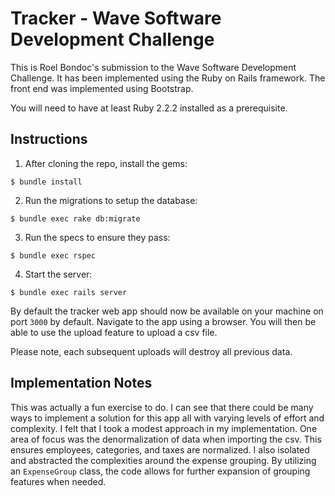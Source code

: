 # Tracker - Wave Software Development Challenge

This is Roel Bondoc's submission to the Wave Software Development Challenge.
It has been implemented using the Ruby on Rails framework. The front end was
implemented using Bootstrap.

You will need to have at least Ruby 2.2.2 installed as a prerequisite.

## Instructions

1. After cloning the repo, install the gems:
  ```
  $ bundle install
  ```

2. Run the migrations to setup the database:
  ```
  $ bundle exec rake db:migrate
  ```

3. Run the specs to ensure they pass:
  ```
  $ bundle exec rspec
  ```

4. Start the server:
  ```
  $ bundle exec rails server
  ```

By default the tracker web app should now be available on your machine on port
`3000` by default. Navigate to the app using a browser. You will then be able
to use the upload feature to upload a csv file.

Please note, each subsequent uploads will destroy all previous data.

## Implementation Notes

This was actually a fun exercise to do. I can see that there could be many ways
to implement a solution for this app all with varying levels of effort and
complexity. I felt that I took a modest approach in my implementation. One area
of focus was the denormalization of data when importing the csv. This ensures
employees, categories, and taxes are normalized. I also isolated and abstracted
the complexities around the expense grouping. By utilizing an `ExpenseGroup`
class, the code allows for further expansion of grouping features when needed.
